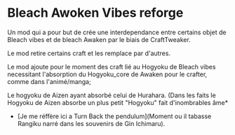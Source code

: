 # Bleach Awoken Vibes reforge

Un mod qui a pour but de crée une interdependance entre certains objet de Bleach vibes et de bleach Awaken par le biais de CraftTweaker.

Le mod retire certains craft et les remplace par d'autres.

Le mod ajoute pour le moment des craft lié au Hogyoku de Bleach vibes necessitant l'absorption du Hogyoku_core de Awaken pour le crafter, comme dans l'animé/manga;

Le hogyoku de Aizen ayant absorbé celui de Hurahara. (Dans les faits le Hogyoku de Aizen absorbe un plus petit "Hogyoku" fait d'inombrables âme*

* [Je me réffère ici a Turn Back the pendulum](Moment ou il tabasse Rangiku narré dans les souvenirs de Gin Ichimaru).